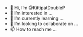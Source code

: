 - 👋 Hi, I’m @KittipatDoubleP
- 👀 I’m interested in ...
- 🌱 I’m currently learning ...
- 💞️ I’m looking to collaborate on ...
- 📫 How to reach me ...

<!---
KittipatDoubleP/KittipatDoubleP is a ✨ special ✨ repository because its `README.md` (this file) appears on your GitHub profile.
You can click the Preview link to take a look at your changes.
--->
